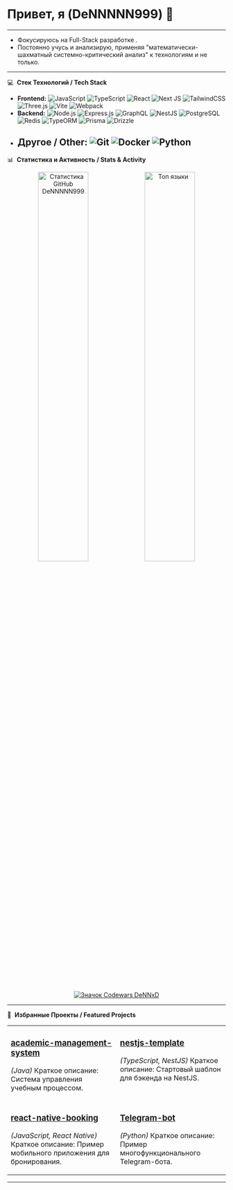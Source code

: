 # Привет, я (DeNNNNN999) 👋

---




* Фокусируюсь на  Full-Stack разработке .
* Постоянно учусь и анализирую, применяя "математически-шахматный системно-критический анализ" к технологиям и не только.

---

💻 &nbsp;**Стек Технологий / Tech Stack**

* **Frontend:** ![JavaScript](https://img.shields.io/badge/JavaScript-F7DF1E?style=for-the-badge&logo=javascript&logoColor=black)
    ![TypeScript](https://img.shields.io/badge/TypeScript-3178C6?style=for-the-badge&logo=typescript&logoColor=white)
    ![React](https://img.shields.io/badge/React-20232A?style=for-the-badge&logo=react&logoColor=61DAFB)
    ![Next JS](https://img.shields.io/badge/Next.js-000000?style=for-the-badge&logo=nextdotjs&logoColor=white)
    ![TailwindCSS](https://img.shields.io/badge/Tailwind_CSS-38B2AC?style=for-the-badge&logo=tailwind-css&logoColor=white)
    ![Three.js](https://img.shields.io/badge/Three.js-000000?style=for-the-badge&logo=three.js&logoColor=white)
    ![Vite](https://img.shields.io/badge/Vite-646CFF?style=for-the-badge&logo=vite&logoColor=white)
    ![Webpack](https://img.shields.io/badge/Webpack-8DD6F9?style=for-the-badge&logo=webpack&logoColor=black)
* **Backend:** ![Node.js](https://img.shields.io/badge/Node.js-339933?style=for-the-badge&logo=nodedotjs&logoColor=white)
    ![Express.js](https://img.shields.io/badge/Express.js-000000?style=for-the-badge&logo=express&logoColor=white)
    ![GraphQL](https://img.shields.io/badge/GraphQL-E10098?style=for-the-badge&logo=graphql&logoColor=white)
    ![NestJS](https://img.shields.io/badge/NestJS-E0234E?style=for-the-badge&logo=nestjs&logoColor=white) 
    ![PostgreSQL](https://img.shields.io/badge/PostgreSQL-316192?style=for-the-badge&logo=postgresql&logoColor=white)
    ![Redis](https://img.shields.io/badge/Redis-DC382D?style=for-the-badge&logo=redis&logoColor=white)
    ![TypeORM](https://img.shields.io/badge/TypeORM-E8347F?style=for-the-badge)
    ![Prisma](https://img.shields.io/badge/Prisma-2D3748?style=for-the-badge&logo=prisma&logoColor=white)
    ![Drizzle](https://img.shields.io/badge/Drizzle-C5F74F?style=for-the-badge)
* **Другое / Other:** ![Git](https://img.shields.io/badge/GIT-E44C30?style=for-the-badge&logo=git&logoColor=white)
    ![Docker](https://img.shields.io/badge/Docker-2496ED?style=for-the-badge&logo=docker&logoColor=white)
    ![Python](https://img.shields.io/badge/Python-3776AB?style=for-the-badge&logo=python&logoColor=white) 
    ---

📊 &nbsp;**Статистика и Активность / Stats & Activity**

<p align="center">
  <img 
    src="https://github-readme-stats.vercel.app/api?username=DeNNNNN999&show_icons=true&theme=tokyonight&rank_icon=github&count_private=true&hide_border=true" 
    alt="Статистика GitHub DeNNNNN999" 
    width="48%"
  />
  <img 
    src="https://github-readme-stats.vercel.app/api/top-langs/?username=DeNNNNN999&layout=compact&theme=tokyonight&hide_border=true" 
    alt="Топ языки" 
    width="48%"
  />
  <br/><br/>
  <a href="https://www.codewars.com/users/DeNNxD">
    <img src="https://www.codewars.com/users/DeNNxD/badges/large" alt="Значок Codewars DeNNxD" />
  </a>
</p>

---

🚀 &nbsp;**Избранные Проекты / Featured Projects** <table width="100%">
  <tr>
    <td width="50%" valign="top">
      <h3><a href="LINK_TO_REPO">academic-management-system</a></h3>
      <p><em>(Java)</em> Краткое описание: Система управления учебным процессом.</p>
    </td>
    <td width="50%" valign="top">
      <h3><a href="LINK_TO_REPO">nestjs-template</a></h3>
      <p><em>(TypeScript, NestJS)</em> Краткое описание: Стартовый шаблон для бэкенда на NestJS.</p>
    </td>
  </tr>
  <tr>
    <td width="50%" valign="top">
      <h3><a href="LINK_TO_REPO">react-native-booking</a></h3>
      <p><em>(JavaScript, React Native)</em> Краткое описание: Пример мобильного приложения для бронирования.</p>
    </td>
    <td width="50%" valign="top">
       <h3><a href="LINK_TO_REPO">Telegram-bot</a></h3>
       <p><em>(Python)</em> Краткое описание: Пример многофункционального Telegram-бота.</p>
    </td>
  </tr>
  </table>

---
